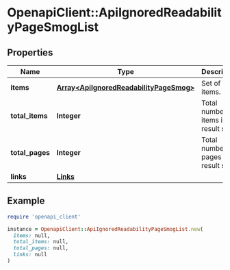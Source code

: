 # OpenapiClient::ApiIgnoredReadabilityPageSmogList

## Properties

| Name | Type | Description | Notes |
| ---- | ---- | ----------- | ----- |
| **items** | [**Array&lt;ApiIgnoredReadabilityPageSmog&gt;**](ApiIgnoredReadabilityPageSmog.md) | Set of items. |  |
| **total_items** | **Integer** | Total number of items in result set. |  |
| **total_pages** | **Integer** | Total number of pages in result set. |  |
| **links** | [**Links**](Links.md) |  | [optional] |

## Example

```ruby
require 'openapi_client'

instance = OpenapiClient::ApiIgnoredReadabilityPageSmogList.new(
  items: null,
  total_items: null,
  total_pages: null,
  links: null
)
```

